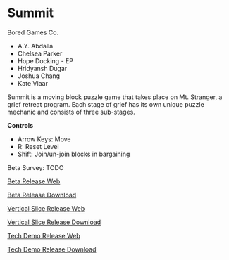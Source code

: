# Summit
Bored Games Co.
- A.Y. Abdalla
- Chelsea Parker
- Hope Docking - EP
- Hridyansh Dugar
- Joshua Chang
- Kate Vlaar

Summit is a moving block puzzle game that takes place on Mt. Stranger, a grief retreat program. Each stage of grief has its own unique puzzle mechanic and consists of three sub-stages. 

**Controls**
- Arrow Keys: Move
- R: Reset Level
- Shift: Join/un-join blocks in bargaining

Beta Survey: TODO

[Beta Release Web](/SummitBeta/index.html)

[Beta Release Download](SummitBeta.zip)

[Vertical Slice Release Web](/SummitVerticalSlice/index.html)

[Vertical Slice Release Download](SummitVerticalSlice.zip)

[Tech Demo Release Web](/SummitTechDemo/index.html)

[Tech Demo Release Download](SummitTechDemo.zip)
